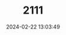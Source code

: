 ---
title: "2111"
category: "Neoarius taylori"
draft: false
date: 2024-02-22 13:03:49
languages:
  English: ["Taylor's Catfish"]
---